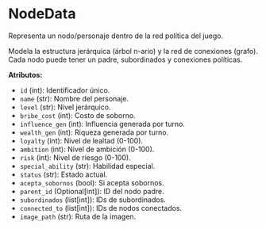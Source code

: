 # NodeData

Representa un nodo/personaje dentro de la red política del juego.

Modela la estructura jerárquica (árbol n-ario) y la red de conexiones (grafo).
Cada nodo puede tener un padre, subordinados y conexiones políticas.

**Atributos:**

-   `id` (int): Identificador único.
-   `name` (str): Nombre del personaje.
-   `level` (str): Nivel jerárquico.
-   `bribe_cost` (int): Costo de soborno.
-   `influence_gen` (int): Influencia generada por turno.
-   `wealth_gen` (int): Riqueza generada por turno.
-   `loyalty` (int): Nivel de lealtad (0-100).
-   `ambition` (int): Nivel de ambición (0-100).
-   `risk` (int): Nivel de riesgo (0-100).
-   `special_ability` (str): Habilidad especial.
-   `status` (str): Estado actual.
-   `acepta_sobornos` (bool): Si acepta sobornos.
-   `parent_id` (Optional[int]): ID del nodo padre.
-   `subordinados` (list[int]): IDs de subordinados.
-   `connected_to` (list[int]): IDs de nodos conectados.
-   `image_path` (str): Ruta de la imagen.
